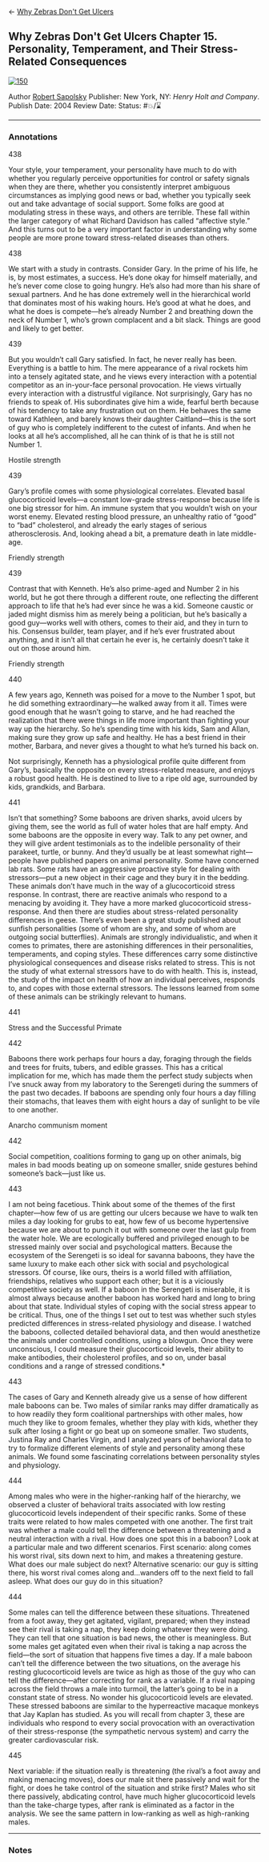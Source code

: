 \<- [Why Zebras Don't Get Ulcers](Why%20Zebras%20Don't%20Get%20Ulcers.md)

## Why Zebras Don't Get Ulcers Chapter 15. Personality, Temperament, and Their Stress-Related Consequences

[ ![150](%E2%9A%99%EF%B8%8F%20Tools/%F0%9F%93%B8%20Images/9FC449C6-E2F2-49FE-8F7F-15099EFC81C4.jpeg) ](https://www.amazon.com/gp/aw/d/B0037NX018/ref=tmm_kin_swatch_0?ie=UTF8&qid=1682031939&sr=8-1)

Author [Robert Sapolsky]()
Publisher: New York, NY: *Henry Holt and Company*.
Publish Date: 2004
Review Date:
Status: #💥/⌛️ 

---

### Annotations

438

Your style, your temperament, your personality have much to do with whether you regularly perceive opportunities for control or safety signals when they are there, whether you consistently interpret ambiguous circumstances as implying good news or bad, whether you typically seek out and take advantage of social support. Some folks are good at modulating stress in these ways, and others are terrible. These fall within the larger category of what Richard Davidson has called “affective style.” And this turns out to be a very important factor in understanding why some people are more prone toward stress-related diseases than others.

438

We start with a study in contrasts. Consider Gary. In the prime of his life, he is, by most estimates, a success. He’s done okay for himself materially, and he’s never come close to going hungry. He’s also had more than his share of sexual partners. And he has done extremely well in the hierarchical world that dominates most of his waking hours. He’s good at what he does, and what he does is compete—he’s already Number 2 and breathing down the neck of Number 1, who’s grown complacent and a bit slack. Things are good and likely to get better.

439

But you wouldn’t call Gary satisfied. In fact, he never really has been. Everything is a battle to him. The mere appearance of a rival rockets him into a tensely agitated state, and he views every interaction with a potential competitor as an in-your-face personal provocation. He views virtually every interaction with a distrustful vigilance. Not surprisingly, Gary has no friends to speak of. His subordinates give him a wide, fearful berth because of his tendency to take any frustration out on them. He behaves the same toward Kathleen, and barely knows their daughter Caitland—this is the sort of guy who is completely indifferent to the cutest of infants. And when he looks at all he’s accomplished, all he can think of is that he is still not Number 1.

Hostile strength

439

Gary’s profile comes with some physiological correlates. Elevated basal glucocorticoid levels—a constant low-grade stress-response because life is one big stressor for him. An immune system that you wouldn’t wish on your worst enemy. Elevated resting blood pressure, an unhealthy ratio of “good” to “bad” cholesterol, and already the early stages of serious atherosclerosis. And, looking ahead a bit, a premature death in late middle-age.

Friendly strength

439

Contrast that with Kenneth. He’s also prime-aged and Number 2 in his world, but he got there through a different route, one reflecting the different approach to life that he’s had ever since he was a kid. Someone caustic or jaded might dismiss him as merely being a politician, but he’s basically a good guy—works well with others, comes to their aid, and they in turn to his. Consensus builder, team player, and if he’s ever frustrated about anything, and it isn’t all that certain he ever is, he certainly doesn’t take it out on those around him.

Friendly strength

440

A few years ago, Kenneth was poised for a move to the Number 1 spot, but he did something extraordinary—he walked away from it all. Times were good enough that he wasn’t going to starve, and he had reached the realization that there were things in life more important than fighting your way up the hierarchy. So he’s spending time with his kids, Sam and Allan, making sure they grow up safe and healthy. He has a best friend in their mother, Barbara, and never gives a thought to what he’s turned his back on.

Not surprisingly, Kenneth has a physiological profile quite different from Gary’s, basically the opposite on every stress-related measure, and enjoys a robust good health. He is destined to live to a ripe old age, surrounded by kids, grandkids, and Barbara.

441

Isn’t that something? Some baboons are driven sharks, avoid ulcers by giving them, see the world as full of water holes that are half empty. And some baboons are the opposite in every way. Talk to any pet owner, and they will give ardent testimonials as to the indelible personality of their parakeet, turtle, or bunny. And they’d usually be at least somewhat right—people have published papers on animal personality. Some have concerned lab rats. Some rats have an aggressive proactive style for dealing with stressors—put a new object in their cage and they bury it in the bedding. These animals don’t have much in the way of a glucocorticoid stress response. In contrast, there are reactive animals who respond to a menacing by avoiding it. They have a more marked glucocorticoid stress-response. And then there are studies about stress-related personality differences in geese. There’s even been a great study published about sunfish personalities (some of whom are shy, and some of whom are outgoing social butterflies). Animals are strongly individualistic, and when it comes to primates, there are astonishing differences in their personalities, temperaments, and coping styles. These differences carry some distinctive physiological consequences and disease risks related to stress. This is not the study of what external stressors have to do with health. This is, instead, the study of the impact on health of how an individual perceives, responds to, and copes with those external stressors. The lessons learned from some of these animals can be strikingly relevant to humans.

441

Stress and the Successful Primate

442

Baboons there work perhaps four hours a day, foraging through the fields and trees for fruits, tubers, and edible grasses. This has a critical implication for me, which has made them the perfect study subjects when I’ve snuck away from my laboratory to the Serengeti during the summers of the past two decades. If baboons are spending only four hours a day filling their stomachs, that leaves them with eight hours a day of sunlight to be vile to one another.

Anarcho communism moment

442

Social competition, coalitions forming to gang up on other animals, big males in bad moods beating up on someone smaller, snide gestures behind someone’s back—just like us.

443

I am not being facetious. Think about some of the themes of the first chapter—how few of us are getting our ulcers because we have to walk ten miles a day looking for grubs to eat, how few of us become hypertensive because we are about to punch it out with someone over the last gulp from the water hole. We are ecologically buffered and privileged enough to be stressed mainly over social and psychological matters. Because the ecosystem of the Serengeti is so ideal for savanna baboons, they have the same luxury to make each other sick with social and psychological stressors. Of course, like ours, theirs is a world filled with affiliation, friendships, relatives who support each other; but it is a viciously competitive society as well. If a baboon in the Serengeti is miserable, it is almost always because another baboon has worked hard and long to bring about that state. Individual styles of coping with the social stress appear to be critical. Thus, one of the things I set out to test was whether such styles predicted differences in stress-related physiology and disease. I watched the baboons, collected detailed behavioral data, and then would anesthetize the animals under controlled conditions, using a blowgun. Once they were unconscious, I could measure their glucocorticoid levels, their ability to make antibodies, their cholesterol profiles, and so on, under basal conditions and a range of stressed conditions.\*

443

The cases of Gary and Kenneth already give us a sense of how different male baboons can be. Two males of similar ranks may differ dramatically as to how readily they form coalitional partnerships with other males, how much they like to groom females, whether they play with kids, whether they sulk after losing a fight or go beat up on someone smaller. Two students, Justina Ray and Charles Virgin, and I analyzed years of behavioral data to try to formalize different elements of style and personality among these animals. We found some fascinating correlations between personality styles and physiology.

444

Among males who were in the higher-ranking half of the hierarchy, we observed a cluster of behavioral traits associated with low resting glucocorticoid levels independent of their specific ranks. Some of these traits were related to how males competed with one another. The first trait was whether a male could tell the difference between a threatening and a neutral interaction with a rival. How does one spot this in a baboon? Look at a particular male and two different scenarios. First scenario: along comes his worst rival, sits down next to him, and makes a threatening gesture. What does our male subject do next? Alternative scenario: our guy is sitting there, his worst rival comes along and…wanders off to the next field to fall asleep. What does our guy do in this situation?

444

Some males can tell the difference between these situations. Threatened from a foot away, they get agitated, vigilant, prepared; when they instead see their rival is taking a nap, they keep doing whatever they were doing. They can tell that one situation is bad news, the other is meaningless. But some males get agitated even when their rival is taking a nap across the field—the sort of situation that happens five times a day. If a male baboon can’t tell the difference between the two situations, on the average his resting glucocorticoid levels are twice as high as those of the guy who can tell the difference—after correcting for rank as a variable. If a rival napping across the field throws a male into turmoil, the latter’s going to be in a constant state of stress. No wonder his glucocorticoid levels are elevated. These stressed baboons are similar to the hyperreactive macaque monkeys that Jay Kaplan has studied. As you will recall from chapter 3, these are individuals who respond to every social provocation with an overactivation of their stress-response (the sympathetic nervous system) and carry the greater cardiovascular risk.

445

Next variable: if the situation really is threatening (the rival’s a foot away and making menacing moves), does our male sit there passively and wait for the fight, or does he take control of the situation and strike first? Males who sit there passively, abdicating control, have much higher glucocorticoid levels than the take-charge types, after rank is eliminated as a factor in the analysis. We see the same pattern in low-ranking as well as high-ranking males.

---

### Notes
